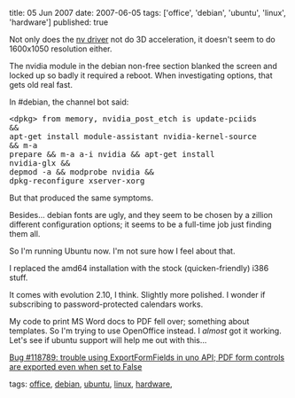 title: 05 Jun 2007
date: 2007-06-05
tags: ['office', 'debian', 'ubuntu', 'linux', 'hardware']
published: true

Not only does the <a
href="http://xorg.freedesktop.org/wiki/nv">nv driver</a> not
do 3D acceleration, it doesn't seem to do 1600x1050
resolution either.

<p> <p> The nvidia module in the debian non-free section blanked
the 
screen and locked up so badly it required a reboot. When
investigating options, that gets old real fast.

<p> <p> In #debian, the channel bot said:

<p> <p> <pre>
&lt;dpkg&gt; from memory, nvidia_post_etch is update-pciids
&amp;&amp;
apt-get install module-assistant nvidia-kernel-source
&amp;&amp; m-a
prepare &amp;&amp; m-a a-i nvidia &amp;&amp; apt-get install
nvidia-glx &amp;&amp;
depmod -a &amp;&amp; modprobe nvidia &amp;&amp;
dpkg-reconfigure xserver-xorg
</pre>

<p> <p> But that produced the same symptoms.

<p> <p> Besides... debian fonts are ugly, and they seem to be
chosen by a zillion different configuration options;
it seems to be a full-time job just finding them all.

<p> <p> So I'm running Ubuntu now. I'm not sure how I feel about
that.

<p> <p> I replaced the amd64 installation with the stock
(quicken-friendly) i386 stuff.

<p> <p> It comes with evolution 2.10, I think. Slightly more
polished. I wonder if subscribing to password-protected
calendars works.

<p> <p> My code to print MS Word docs to PDF fell over; something
about templates. So I'm trying to use OpenOffice instead.
I <em>almost</em> got it working. Let's see if ubuntu
support will help me out with this...

<p> <p> <a
href="https://bugs.launchpad.net/ubuntu/+source/openoffice.org/+bug/118789">Bug
#118789: trouble using ExportFormFields in uno API; PDF form
controls are exported even when set to False</a>

<p> tags: <a rel="tag"
href="http://del.icio.us/connolly/office">office</a>,
<a rel="tag"
href="http://del.icio.us/connolly/debian">debian</a>,
<a rel="tag"
href="http://del.icio.us/connolly/ubuntu">ubuntu</a>,
<a rel="tag" href="http://del.icio.us/connolly/linux">linux</a>,
<a rel="tag"
href="http://del.icio.us/connolly/hardware">hardware</a>,
